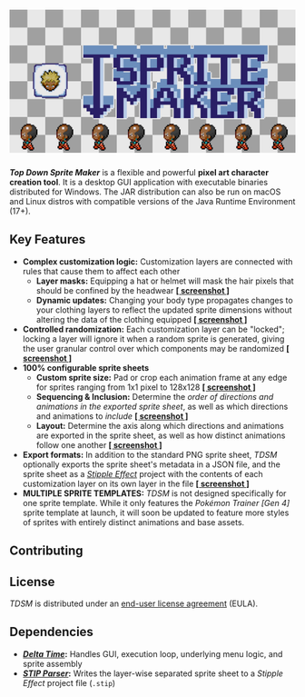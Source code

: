 # ![Top Down Sprite Maker](https://raw.githubusercontent.com/jbunke/tdsm-art/refs/heads/master/_tdsm/logo/banner.gif)

***Top Down Sprite Maker*** is a flexible and powerful **pixel art character creation tool**. It is a desktop GUI application with executable binaries distributed for Windows. The JAR distribution can also be run on macOS and Linux distros with compatible versions of the Java Runtime Environment (17+).

<!-- TODO - link buttons: buy on Itch, art repo, changelog, roadmap -->

## Key Features

* **Complex customization logic:** Customization layers are connected with rules that cause them to affect each other
  * **Layer masks:** Equipping a hat or helmet will mask the hair pixels that should be confined by the headwear [**[ screenshot ]**](TODO)
  * **Dynamic updates:** Changing your body type propagates changes to your clothing layers to reflect the updated sprite dimensions without altering the data of the clothing equipped [**[ screenshot ]**](TODO)
* **Controlled randomization:** Each customization layer can be "locked"; locking a layer will ignore it when a random sprite is generated, giving the user granular control over which components may be randomized [**[ screenshot ]**](TODO)
* **100% configurable sprite sheets**
  * **Custom sprite size:** Pad or crop each animation frame at any edge for sprites ranging from 1x1 pixel to 128x128 [**[ screenshot ]**](TODO)
  * **Sequencing & Inclusion:** Determine the *order of directions and animations in the exported sprite sheet*, as well as which directions and animations to *include* [**[ screenshot ]**](TODO)
  * **Layout:** Determine the axis along which directions and animations are exported in the sprite sheet, as well as how distinct animations follow one another [**[ screenshot ]**](TODO)
* **Export formats:** In addition to the standard PNG sprite sheet, *TDSM* optionally exports the sprite sheet's metadata in a JSON file, and the sprite sheet as a [*Stipple Effect*]() project with the contents of each customization layer on its own layer in the file [**[ screenshot ]**](TODO)
* **MULTIPLE SPRITE TEMPLATES:** *TDSM* is not designed specifically for one sprite template. While it only features the *Pokémon Trainer \[Gen 4\]* sprite template at launch, it will soon be updated to feature more styles of sprites with entirely distinct animations and base assets.

## Contributing

<!-- TODO -->

## License

*TDSM* is distributed under an [end-user license agreement](TODO) (EULA).

## Dependencies

* **[_Delta Time_](TODO):** Handles GUI, execution loop, underlying menu logic, and sprite assembly
* **[_STIP Parser_](TODO):** Writes the layer-wise separated sprite sheet to a *Stipple Effect* project file (`.stip`)